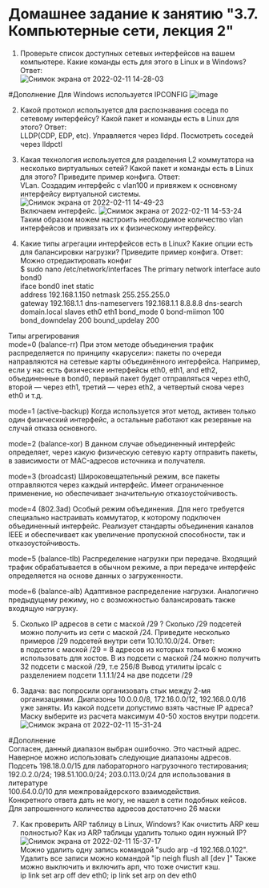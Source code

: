 # Домашнее задание к занятию "3.7. Компьютерные сети, лекция 2"

1. Проверьте список доступных сетевых интерфейсов на вашем компьютере. Какие команды есть для этого в Linux и в Windows?  
Ответ:  
![Снимок экрана от 2022-02-11 14-28-03](https://user-images.githubusercontent.com/26147777/153583936-bf4c107a-a75c-45c8-bf34-f08f34c36305.png)  

#Дополнение
Для Windows используется IPCONFIG
![image](https://user-images.githubusercontent.com/26147777/154001721-de33ecc3-5640-4b16-8192-e6b0e34cfa50.png)

2. Какой протокол используется для распознавания соседа по сетевому интерфейсу? Какой пакет и команды есть в Linux для этого?
Ответ:  
LLDP(CDP, EDP, etc). Управляется через lldpd. Посмотреть соседей через lldpctl

3. Какая технология используется для разделения L2 коммутатора на несколько виртуальных сетей? Какой пакет и команды есть в Linux для этого? Приведите пример конфига.
Ответ:  
VLan. Создадим интерфейс с vlan100 и привяжем к основному интерфейсу виртуальной системы. 
![Снимок экрана от 2022-02-11 14-49-23](https://user-images.githubusercontent.com/26147777/153586526-b5608153-b449-4898-8cd2-441fc0cb06ed.png)  
Включаем интерфейс.
![Снимок экрана от 2022-02-11 14-53-24](https://user-images.githubusercontent.com/26147777/153587011-1242920b-bca1-45b3-a099-d8623c3e0e16.png)  
Таким образом можем настроить необходимое количество vlan интерфейсов и привязать их к физическому интерфейсу.

4. Какие типы агрегации интерфейсов есть в Linux? Какие опции есть для балансировки нагрузки? Приведите пример конфига.
Ответ:  
Можно отредактировать конфиг  
$ sudo nano /etc/network/interfaces
The primary network interface
auto bond0  
iface bond0 inet static  
    address 192.168.1.150
    netmask 255.255.255.0    
    gateway 192.168.1.1
    dns-nameservers 192.168.1.1 8.8.8.8
    dns-search domain.local
        slaves eth0 eth1
        bond_mode 0
        bond-miimon 100
        bond_downdelay 200
        bound_updelay 200
        
 Типы агрегирования  
 mode=0 (balance-rr)
При этом методе объединения трафик распределяется по принципу «карусели»: пакеты по очереди направляются на сетевые карты объединённого интерфейса. Например, если у нас есть физические интерфейсы eth0, eth1, and eth2, объединенные в bond0, первый пакет будет отправляться через eth0, второй — через eth1, третий — через eth2, а четвертый снова через eth0 и т.д.

mode=1 (active-backup)
Когда используется этот метод, активен только один физический интерфейс, а остальные работают как резервные на случай отказа основного.

mode=2 (balance-xor)
В данном случае объединенный интерфейс определяет, через какую физическую сетевую карту отправить пакеты, в зависимости от MAC-адресов источника и получателя.

mode=3 (broadcast) Широковещательный режим, все пакеты отправляются через каждый интерфейс. Имеет ограниченное применение, но обеспечивает значительную отказоустойчивость.

mode=4 (802.3ad)
Особый режим объединения. Для него требуется специально настраивать коммутатор, к которому подключен объединенный интерфейс. Реализует стандарты объединения каналов IEEE и обеспечивает как увеличение пропускной способности, так и отказоустойчивость.

mode=5 (balance-tlb)
Распределение нагрузки при передаче. Входящий трафик обрабатывается в обычном режиме, а при передаче интерфейс определяется на основе данных о загруженности.

mode=6 (balance-alb)
Адаптивное распределение нагрузки. Аналогично предыдущему режиму, но с возможностью балансировать также входящую нагрузку.  

5. Сколько IP адресов в сети с маской /29 ? Сколько /29 подсетей можно получить из сети с маской /24. Приведите несколько примеров /29 подсетей внутри сети 10.10.10.0/24.
Ответ:  
в подсети с маской /29 = 8 адресов из которых только 6 можно использовать для хостов. 
В из подсети с маской /24 можно получить 32 подсети с маской /29, т.е 256/8
Вывод утилиты ipcalc c разделением подсети 1.1.1.1/24 на две подсети /29

6. Задача: вас попросили организовать стык между 2-мя организациями. Диапазоны 10.0.0.0/8, 172.16.0.0/12, 192.168.0.0/16 уже заняты. Из какой подсети допустимо взять частные IP адреса? Маску выберите из расчета максимум 40-50 хостов внутри подсети.  
![Снимок экрана от 2022-02-11 15-31-24](https://user-images.githubusercontent.com/26147777/153592043-1e034196-53a9-4011-bdf3-0c14f3e3f9c5.png)  

#Дополнение  
Согласен, данный диапазон выбран ошибочно. Это частный адрес.  
Наверное можно использовать следующие диапазоны адресов.  
Подсеть 198.18.0.0/15 для лабораторного нагрузочного тестирования;  
192.0.2.0/24; 198.51.100.0/24; 203.0.113.0/24 для использования в литературе  
100.64.0.0/10 для межпровайдерского взаимодействия.  
Конкретного ответа дать не могу, не нашел в сети подобных кейсов. Для запрошенного количества адресов достаточно 26 маски

7. Как проверить ARP таблицу в Linux, Windows? Как очистить ARP кеш полностью? Как из ARP таблицы удалить только один нужный IP?  
![Снимок экрана от 2022-02-11 15-37-17](https://user-images.githubusercontent.com/26147777/153593397-31caf266-1f72-44c4-ae30-d5ef818af919.png)  
Можно удалить одну запись командой "sudo arp -d 192.168.0.102". 
Удалить все записи можно командой "ip neigh flush all [dev <device>]"
  Также можно выключить и включить арп, что тоже очистит кэш.   
  ip link set arp off dev eth0; ip link set arp on dev eth0


